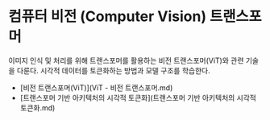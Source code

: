 # 컴퓨터 비전 (Computer Vision) 트랜스포머

이미지 인식 및 처리를 위해 트랜스포머를 활용하는 비전 트랜스포머(ViT)와 관련 기술을 다룬다. 시각적 데이터를 토큰화하는 방법과 모델 구조를 학습한다.

- [비전 트랜스포머(ViT)](ViT - 비전 트랜스포머.md)
- [트랜스포머 기반 아키텍처의 시각적 토큰화](트랜스포머 기반 아키텍처의 시각적 토큰화.md)
